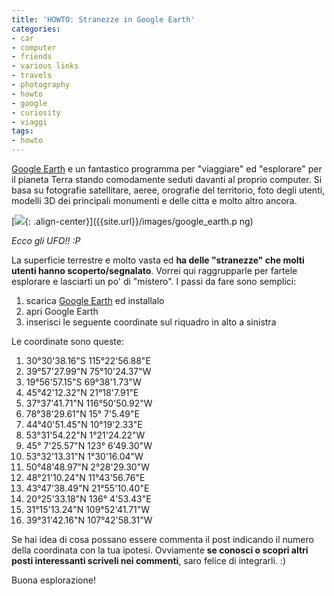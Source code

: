 ```yaml
---
title: 'HOWTO: Stranezze in Google Earth'
categories:
- car
- computer
- friends
- various links
- travels
- photography
- howto
- google
- curiosity
- viaggi
tags:
- howto
---
```

[Google Earth](http://earth.google.it/) e un fantastico programma per
"viaggiare" ed "esplorare" per il pianeta Terra stando comodamente seduti
davanti al proprio computer. Si basa su fotografie satellitare, aeree,
orografie del territorio, foto degli utenti, modelli 3D dei principali
monumenti e delle citta e molto altro ancora.

[![]({{site.url}}/images/google_earth.png){: .align-center}]({{site.url}}/images/google_earth.p
ng)

_Ecco gli UFO!! :P_

  
La superficie terrestre e molto vasta ed **ha delle "stranezze" che molti
utenti hanno scoperto/segnalato**. Vorrei qui raggrupparle per fartele
esplorare e lasciarti un po' di "mistero". I passi da fare sono semplici:

  1. scarica [Google Earth](http://earth.google.it/) ed installalo
  2. apri Google Earth
  3. inserisci le seguente coordinate sul riquadro in alto a sinistra
  

  
Le coordinate sono queste:

  1. 30°30'38.16"S 115°22'56.88"E
  2. 39°57'27.99"N 75°10'24.37"W
  3. 19°56'57.15"S 69°38'1.73"W
  4. 45°42'12.32"N 21°18'7.91"E
  5. 37°37'41.71"N 116°50'50.92"W
  6. 78°38'29.61"N 15° 7'5.49"E
  7. 44°40'51.45"N 10°19'2.33"E
  8. 53°31'54.22"N 1°21'24.22"W
  9. 45° 7'25.57"N 123° 6'49.30"W
  10. 53°32'13.31"N 1°30'16.04"W
  11. 50°48'48.97"N 2°28'29.30"W
  12. 48°21'10.24"N 11°43'56.76"E
  13. 43°47'38.49"N 21°55'10.40"E
  14. 20°25'33.18"N 136° 4'53.43"E
  15. 31°15'13.24"N 109°52'41.71"W
  16. 39°31'42.16"N 107°42'58.31"W
  

  
Se hai idea di cosa possano essere commenta il post indicando il numero della
coordinata con la tua ipotesi. Ovviamente **se conosci o scopri altri posti
interessanti scriveli nei commenti**, saro felice di integrarli. :)

Buona esplorazione!

